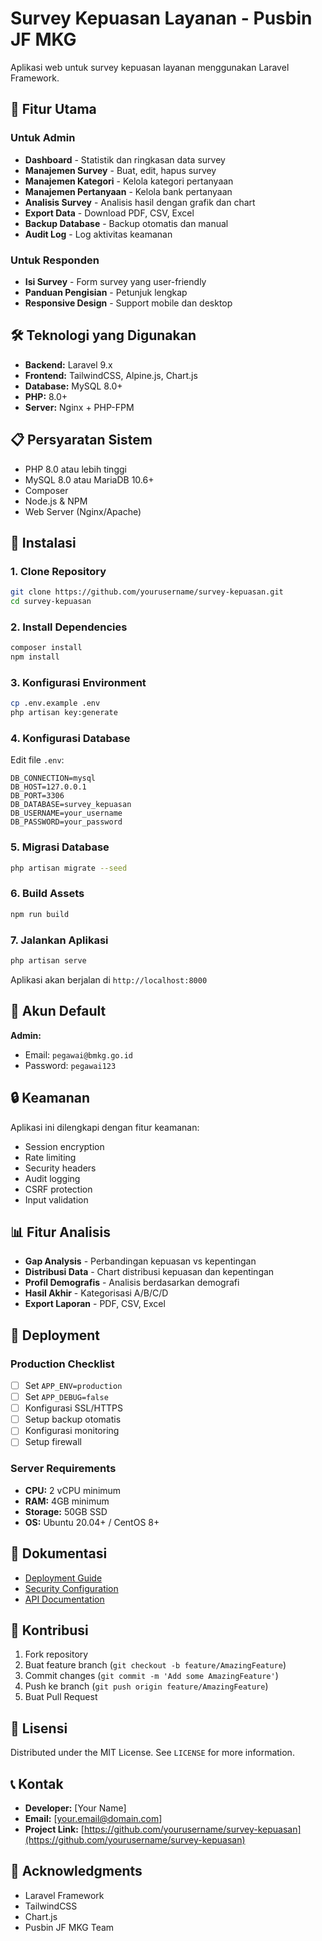 # Survey Kepuasan Layanan - Pusbin JF MKG

Aplikasi web untuk survey kepuasan layanan menggunakan Laravel Framework.

## 🚀 Fitur Utama

### Untuk Admin
- **Dashboard** - Statistik dan ringkasan data survey
- **Manajemen Survey** - Buat, edit, hapus survey
- **Manajemen Kategori** - Kelola kategori pertanyaan
- **Manajemen Pertanyaan** - Kelola bank pertanyaan
- **Analisis Survey** - Analisis hasil dengan grafik dan chart
- **Export Data** - Download PDF, CSV, Excel
- **Backup Database** - Backup otomatis dan manual
- **Audit Log** - Log aktivitas keamanan

### Untuk Responden
- **Isi Survey** - Form survey yang user-friendly
- **Panduan Pengisian** - Petunjuk lengkap
- **Responsive Design** - Support mobile dan desktop

## 🛠️ Teknologi yang Digunakan

- **Backend:** Laravel 9.x
- **Frontend:** TailwindCSS, Alpine.js, Chart.js
- **Database:** MySQL 8.0+
- **PHP:** 8.0+
- **Server:** Nginx + PHP-FPM

## 📋 Persyaratan Sistem

- PHP 8.0 atau lebih tinggi
- MySQL 8.0 atau MariaDB 10.6+
- Composer
- Node.js & NPM
- Web Server (Nginx/Apache)

## 🔧 Instalasi

### 1. Clone Repository
```bash
git clone https://github.com/yourusername/survey-kepuasan.git
cd survey-kepuasan
```

### 2. Install Dependencies
```bash
composer install
npm install
```

### 3. Konfigurasi Environment
```bash
cp .env.example .env
php artisan key:generate
```

### 4. Konfigurasi Database
Edit file `.env`:
```env
DB_CONNECTION=mysql
DB_HOST=127.0.0.1
DB_PORT=3306
DB_DATABASE=survey_kepuasan
DB_USERNAME=your_username
DB_PASSWORD=your_password
```

### 5. Migrasi Database
```bash
php artisan migrate --seed
```

### 6. Build Assets
```bash
npm run build
```

### 7. Jalankan Aplikasi
```bash
php artisan serve
```

Aplikasi akan berjalan di `http://localhost:8000`

## 👤 Akun Default

**Admin:**
- Email: `pegawai@bmkg.go.id`
- Password: `pegawai123`

## 🔒 Keamanan

Aplikasi ini dilengkapi dengan fitur keamanan:
- Session encryption
- Rate limiting
- Security headers
- Audit logging
- CSRF protection
- Input validation

## 📊 Fitur Analisis

- **Gap Analysis** - Perbandingan kepuasan vs kepentingan
- **Distribusi Data** - Chart distribusi kepuasan dan kepentingan
- **Profil Demografis** - Analisis berdasarkan demografi
- **Hasil Akhir** - Kategorisasi A/B/C/D
- **Export Laporan** - PDF, CSV, Excel

## 🚀 Deployment

### Production Checklist
- [ ] Set `APP_ENV=production`
- [ ] Set `APP_DEBUG=false`
- [ ] Konfigurasi SSL/HTTPS
- [ ] Setup backup otomatis
- [ ] Konfigurasi monitoring
- [ ] Setup firewall

### Server Requirements
- **CPU:** 2 vCPU minimum
- **RAM:** 4GB minimum
- **Storage:** 50GB SSD
- **OS:** Ubuntu 20.04+ / CentOS 8+

## 📝 Dokumentasi

- [Deployment Guide](deployment-guides/README.md)
- [Security Configuration](SECURITY.md)
- [API Documentation](docs/api.md)

## 🤝 Kontribusi

1. Fork repository
2. Buat feature branch (`git checkout -b feature/AmazingFeature`)
3. Commit changes (`git commit -m 'Add some AmazingFeature'`)
4. Push ke branch (`git push origin feature/AmazingFeature`)
5. Buat Pull Request

## 📄 Lisensi

Distributed under the MIT License. See `LICENSE` for more information.

## 📞 Kontak

- **Developer:** [Your Name]
- **Email:** [your.email@domain.com]
- **Project Link:** [https://github.com/yourusername/survey-kepuasan](https://github.com/yourusername/survey-kepuasan)

## 🙏 Acknowledgments

- Laravel Framework
- TailwindCSS
- Chart.js
- Pusbin JF MKG Team